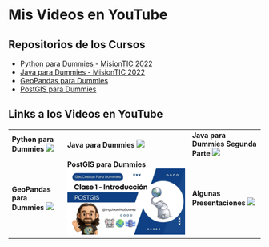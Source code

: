 # Mis Videos en YouTube

## Repositorios de los Cursos

* [Python para Dummies - MisionTIC 2022](https://github.com/IngJuanMaSuarez/Python-Para-Dummies-MisionTIC2022)
* [Java para Dummies - MisionTIC 2022](https://github.com/IngJuanMaSuarez/Java-Para-Dummies-MisionTIC2022)
* [GeoPandas para Dummies](https://github.com/IngJuanMaSuarez/GeoPandas-para-Dummies)
* [PostGIS para Dummies](https://github.com/IngJuanMaSuarez/PostGIS-para-Dummies)

## Links a los Videos en YouTube

<table style="width:100%">
<tr>
<td>
  <b>Python para Dummies</b>
<a href="https://youtu.be/Nfw6_mWWslc">
<img src="https://raw.githubusercontent.com/IngJuanMaSuarez/Mis-Videos-en-Youtube/main/Imagenes/python_para_dummies.jpg">
</a>
</td>
<td>
  <b>Java para Dummies</b>
<a href="https://youtu.be/oEJbZx1dORk">
<img src="https://raw.githubusercontent.com/IngJuanMaSuarez/Mis-Videos-en-Youtube/main/Imagenes/java_para_dummies.jpg">
</a>
</td>
<td>
  <b>Java para Dummies Segunda Parte</b>
<a href="https://youtu.be/vV9zscTerbk">
<img src="https://raw.githubusercontent.com/IngJuanMaSuarez/Mis-Videos-en-Youtube/main/Imagenes/java_para_dummies2.jpg">
</a>
</td>
</tr>
<tr>
<td>
  <b>GeoPandas para Dummies</b>
<a href="https://youtu.be/DfPAEdD7Cjg">
<img src="https://raw.githubusercontent.com/IngJuanMaSuarez/Mis-Videos-en-Youtube/main/Imagenes/geopandas_para_dummies.jpg">
</a>
</td>
<td>
  <b>PostGIS para Dummies</b>
<a href="https://youtu.be/oVEUcYKemXQ">
<img src="https://raw.githubusercontent.com/IngJuanMaSuarez/Mis-Videos-en-Youtube/main/Imagenes/postgis_para_dummies.jpg">
</a>
</td>
<td>
  <b>Algunas Presentaciones</b>
<a href="https://youtu.be/KQqI8rhlY1g">
<img src="https://raw.githubusercontent.com/IngJuanMaSuarez/Mis-Videos-en-Youtube/main/Imagenes/presentaciones.jpg">
</a>
</td>
</tr>
</table>
